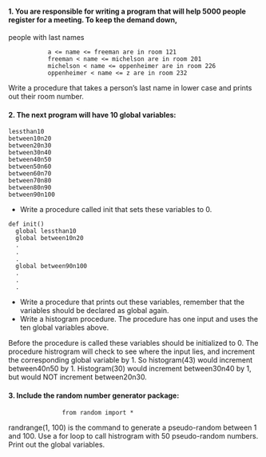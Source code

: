 #### 1. You are responsible for writing a program that will help 5000 people register for a meeting. To keep the demand down, 
people with last names 

               a <= name <= freeman are in room 121
               freeman < name <= michelson are in room 201
               michelson < name <= oppenheimer are in room 226
               oppenheimer < name <= z are in room 232

Write a procedure that takes a person’s last name in lower case and prints out their room number.

#### 2. The next program will have 10 global variables:

```
lessthan10
between10n20
between20n30
between30n40
between40n50
between50n60
between60n70
between70n80
between80n90
between90n100
```
- Write a procedure called init that sets these variables to 0.
```
def init()
  global lessthan10
  global between10n20
  .
  .
  .
  global between90n100
  .
  .
  .
```
- Write a procedure that prints out these variables, remember that the variables should be declared as global again.
- Write a histogram procedure. The procedure has one input and uses the ten global variables above.

Before the procedure is called these variables should be initialized to 0. The procedure histrogram will check to see where
the input lies, and increment the corresponding  global variable by 1. So histogram(43) would increment between40n50 by 1. 
Histogram(30) would increment between30n40 by 1, but would NOT increment between20n30.

#### 3. Include the random number generator package: 
```
               from random import *
```
randrange(1, 100) is the command to generate a pseudo-random between 1 and 100. Use a for loop to call histrogram with 50 
pseudo-random numbers.  Print out the global variables.



